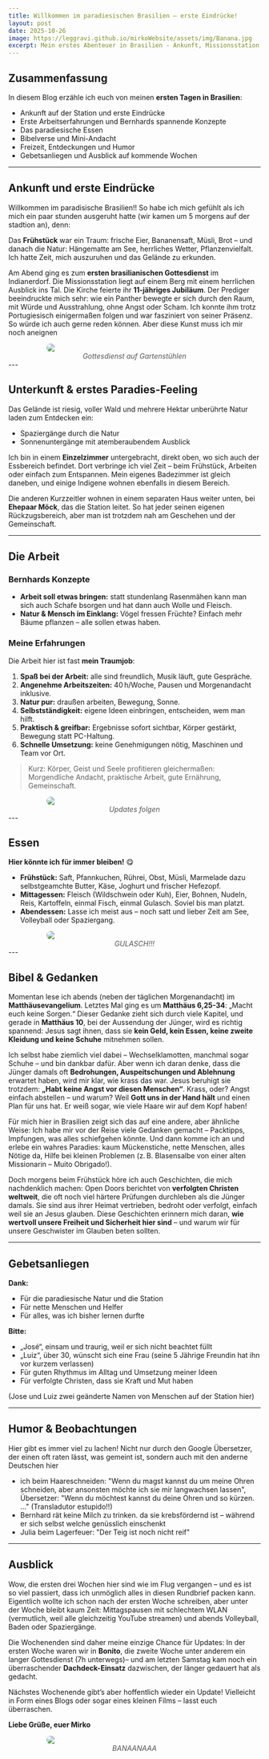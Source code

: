 ```yaml
---
title: Willkommen im paradiesischen Brasilien – erste Eindrücke!
layout: post
date: 2025-10-26
image: https://leggravi.github.io/mirkoWebsite/assets/img/Banana.jpg
excerpt: Mein erstes Abenteuer in Brasilien - Ankunft, Missionsstation, Arbeit, Essen, Bibel und Gebetsanliegen. Ein Rundumblick auf die ersten Tage.
---
```


## Zusammenfassung
In diesem Blog erzähle ich euch von meinen **ersten Tagen in Brasilien**:  
- Ankunft auf der Station und erste Eindrücke 
- Erste Arbeitserfahrungen und Bernhards spannende Konzepte  
- Das paradiesische Essen  
- Bibelverse und Mini-Andacht  
- Freizeit, Entdeckungen und Humor  
- Gebetsanliegen und Ausblick auf kommende Wochen  

---

## Ankunft und erste Eindrücke

Willkommen im paradisische Brasilien!! 
So habe ich mich gefühlt als ich mich ein paar stunden ausgeruht hatte (wir kamen um 5 morgens auf der stadtion an), denn: 

Das **Frühstück** war ein Traum: frische Eier, Bananensaft, Müsli, Brot – und danach die Natur: Hängematte am See, herrliches Wetter, Pflanzenvielfalt. Ich hatte Zeit, mich auszuruhen und das Gelände zu erkunden.  

Am Abend ging es zum **ersten brasilianischen Gottesdienst** im Indianerdorf. Die Missionsstation liegt auf einem Berg mit einem herrlichen Ausblick ins Tal. Die Kirche feierte ihr **11-jähriges Jubiläum**. Der Prediger beeindruckte mich sehr: wie ein Panther bewegte er sich durch den Raum, mit Würde und Ausstrahlung, ohne Angst oder Scham. Ich konnte ihm trotz Portugiesisch einigermaßen folgen und war fasziniert von seiner Präsenz. So würde ich auch gerne reden können. Aber diese Kunst muss ich mir noch aneignen
<div class="gallery">
    <img src="{{site.baseurl}}/assets/img/Gottesdienst.jpg" style="max-width: 70%; max-height: 500px; display: block; margin: 0 auto; border-radius: 8px;">
    <figcaption style="text-align: center; font-style: italic; color: #555;">Gottesdienst auf Gartenstühlen</figcaption>
</div>
---

## Unterkunft & erstes Paradies-Feeling

Das Gelände ist riesig, voller Wald und mehrere Hektar unberührte Natur laden zum Entdecken ein:  
- Spaziergänge durch die Natur  
- Sonnenuntergänge mit atemberaubendem Ausblick  

Ich bin in einem **Einzelzimmer** untergebracht, direkt oben, wo sich auch der Essbereich befindet. Dort verbringe ich viel Zeit – beim Frühstück, Arbeiten oder einfach zum Entspannen. Mein eigenes Badezimmer ist gleich daneben, und einige Indigene wohnen ebenfalls in diesem Bereich.  

Die anderen Kurzzeitler wohnen in einem separaten Haus weiter unten, bei **Ehepaar Möck**, das die Station leitet. So hat jeder seinen eigenen Rückzugsbereich, aber man ist trotzdem nah am Geschehen und der Gemeinschaft.

---

## Die Arbeit

### Bernhards Konzepte
- **Arbeit soll etwas bringen:** statt stundenlang Rasenmähen  kann man sich auch Schafe bsorgen und hat dann auch Wolle und Fleisch.  
- **Natur & Mensch im Einklang:** Vögel fressen Früchte? Einfach mehr Bäume pflanzen – alle sollen etwas haben.  

### Meine Erfahrungen
Die Arbeit hier ist fast **mein Traumjob**:  

1. **Spaß bei der Arbeit:** alle sind freundlich, Musik läuft, gute Gespräche.  
2. **Angenehme Arbeitszeiten:** 40 h/Woche, Pausen und Morgenandacht inklusive.  
3. **Natur pur:** draußen arbeiten, Bewegung, Sonne.  
4. **Selbstständigkeit:** eigene Ideen einbringen, entscheiden, wem man hilft.  
5. **Praktisch & greifbar:** Ergebnisse sofort sichtbar, Körper gestärkt, Bewegung statt PC-Haltung.  
6. **Schnelle Umsetzung:** keine Genehmigungen nötig, Maschinen und Team vor Ort.

> Kurz: Körper, Geist und Seele profitieren gleichermaßen: Morgendliche Andacht, praktische Arbeit, gute Ernährung, Gemeinschaft.
<div class="gallery">
    <img src="{{site.baseurl}}/assets/img/Arb1.jpg" style="max-width: 70%; max-height: 500px; display: block; margin: 0 auto; border-radius: 8px;">
    <figcaption style="text-align: center; font-style: italic; color: #555;">Updates folgen</figcaption>
</div>
---

## Essen

**Hier könnte ich für immer bleiben!** 😋  

- **Frühstück:** Saft, Pfannkuchen, Rührei, Obst, Müsli, Marmelade dazu selbstgeamchte Butter, Käse, Joghurt und frischer Hefezopf.  
- **Mittagessen:** Fleisch (Wildschwein oder Kuh), Eier, Bohnen, Nudeln, Reis, Kartoffeln, einmal Fisch, einmal Gulasch. Soviel bis man platzt.
- **Abendessen:** Lasse ich meist aus – noch satt und lieber Zeit am See, Volleyball oder Spaziergang.  
<div class="gallery">
    <img src="{{site.baseurl}}/assets/img/Gulasch.jpg" style="max-width: 70%; max-height: 500px; display: block; margin: 0 auto; border-radius: 8px;">
    <figcaption style="text-align: center; font-style: italic; color: #555;">GULASCH!!!</figcaption>
</div>
---

## Bibel & Gedanken

Momentan lese ich abends (neben der täglichen Morgenandacht) im **Matthäusevangelium**. Letztes Mal ging es um **Matthäus 6,25-34**: „Macht euch keine Sorgen.“ Dieser Gedanke zieht sich durch viele Kapitel, und gerade in **Matthäus 10**, bei der Aussendung der Jünger, wird es richtig spannend: Jesus sagt ihnen, dass sie **kein Geld, kein Essen, keine zweite Kleidung und keine Schuhe** mitnehmen sollen.  

Ich selbst habe ziemlich viel dabei – Wechselklamotten, manchmal sogar Schuhe – und bin dankbar dafür. Aber wenn ich daran denke, dass die Jünger damals oft **Bedrohungen, Auspeitschungen und Ablehnung** erwartet haben, wird mir klar, wie krass das war. Jesus beruhigt sie trotzdem: **„Habt keine Angst vor diesen Menschen“**. Krass, oder? Angst einfach abstellen – und warum? Weil **Gott uns in der Hand hält** und einen Plan für uns hat. Er weiß sogar, wie viele Haare wir auf dem Kopf haben!  

Für mich hier in Brasilien zeigt sich das auf eine andere, aber ähnliche Weise: Ich habe mir vor der Reise viele Gedanken gemacht – Packtipps, Impfungen, was alles schiefgehen könnte. Und dann komme ich an und erlebe ein wahres Paradies: kaum Mückenstiche, nette Menschen, alles Nötige da, Hilfe bei kleinen Problemen (z. B. Blasensalbe von einer alten Missionarin – Muito Obrigado!).  

Doch morgens beim Frühstück höre ich auch Geschichten, die mich nachdenklich machen: Open Doors berichtet von **verfolgten Christen weltweit**, die oft noch viel härtere Prüfungen durchleben als die Jünger damals. Sie sind aus ihrer Heimat vertrieben, bedroht oder verfolgt, einfach weil sie an Jesus glauben. Diese Geschichten erinnern mich daran, **wie wertvoll unsere Freiheit und Sicherheit hier sind** – und warum wir für unsere Geschwister im Glauben beten sollten.  

---

## Gebetsanliegen

**Dank:**  
- Für die paradiesische Natur und die Station  
- Für nette Menschen und Helfer  
- Für alles, was ich bisher lernen durfte  

**Bitte:**  
- „José“, einsam und traurig, weil er sich nicht beachtet füllt
- „Luiz“, über 30, wünscht sich eine Frau  (seine 5 Jährige Freundin hat ihn vor kurzem verlassen)
- Für guten Rhythmus im Alltag und Umsetzung meiner Ideen  
- Für verfolgte Christen, dass sie Kraft und Mut haben

(Jose und Luiz zwei geänderte Namen von Menschen auf der Station hier)

---

## Humor & Beobachtungen

Hier gibt es immer viel zu lachen!  Nicht nur durch den Google Übersetzer, der einen oft raten lässt, was gemeint ist, sondern auch mit den anderne Deutschen hier
- ich beim Haareschneiden: "Wenn du magst kannst du um meine Ohren schneiden, aber ansonsten möchte ich sie mir langwachsen lassen", Übersetzer: "Wenn du möchtest kannst du deine Ohren und so kürzen. ..." (Transladutor estupido!!)
- Bernhard rät keine Milch zu trinken. da sie krebsfördernd ist – während er sich selbst welche genüsslich einschenkt
- Julia beim Lagerfeuer: "Der Teig ist noch nicht reif"  

---

## Ausblick

Wow, die ersten drei Wochen hier sind wie im Flug vergangen – und es ist so viel passiert, dass ich unmöglich alles in diesen Rundbrief packen kann. Eigentlich wollte ich schon nach der ersten Woche schreiben, aber unter der Woche bleibt kaum Zeit: Mittagspausen mit schlechtem WLAN (vermutlich, weil alle gleichzeitig YouTube streamen) und abends Volleyball, Baden oder Spaziergänge.  

Die Wochenenden sind daher meine einzige Chance für Updates: In der ersten Woche waren wir in **Bonito**, die zweite Woche unter anderem ein langer Gottesdienst (7h unterwegs)– und am letzten Samstag kam noch ein überraschender **Dachdeck-Einsatz** dazwischen, der länger gedauert hat als gedacht.  

 Nächstes Wochenende gibt’s aber hoffentlich wieder ein Update! Vielleicht in Form eines Blogs oder sogar eines kleinen Films – lasst euch überraschen.  

**Liebe Grüße, euer Mirko**  

<div class="gallery">
    <img src="{{site.baseurl}}/assets/img/Banana.jpg" style="max-width: 70%; max-height: 500px; display: block; margin: 0 auto; border-radius: 8px;">
    <figcaption style="text-align: center; font-style: italic; color: #555;">BANAANAAA</figcaption>
</div>
